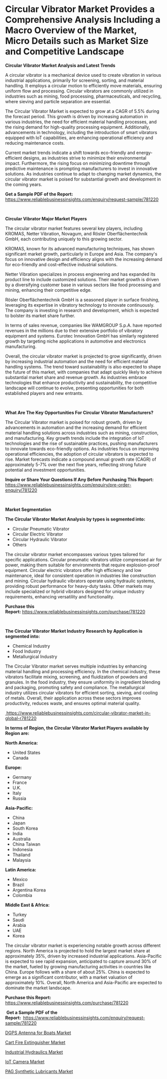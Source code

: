 <p><h1>Circular Vibrator Market Provides a Comprehensive Analysis Including a Macro Overview of the Market, Micro Details such as Market Size and Competitive Landscape</h1></p><p><strong>Circular Vibrator Market Analysis and Latest Trends</strong></p>
<p><p>A circular vibrator is a mechanical device used to create vibration in various industrial applications, primarily for screening, sorting, and material handling. It employs a circular motion to efficiently move materials, ensuring uniform flow and processing. Circular vibrators are commonly utilized in industries such as mining, food processing, pharmaceuticals, and recycling, where sieving and particle separation are essential.</p><p>The Circular Vibrator Market is expected to grow at a CAGR of 5.5% during the forecast period. This growth is driven by increasing automation in various industries, the need for efficient material handling processes, and the rising demand for high-quality processing equipment. Additionally, advancements in technology, including the introduction of smart vibrators equipped with IoT capabilities, are enhancing operational efficiency and reducing maintenance costs. </p><p>Current market trends indicate a shift towards eco-friendly and energy-efficient designs, as industries strive to minimize their environmental impact. Furthermore, the rising focus on minimizing downtime through predictive maintenance is prompting manufacturers to invest in innovative solutions. As industries continue to adapt to changing market dynamics, the circular vibrator market is poised for substantial growth and development in the coming years.</p></p>
<p><strong>Get a Sample PDF of the Report:&nbsp;</strong> <a href="https://www.reliablebusinessinsights.com/enquiry/request-sample/781220?utm_campaign=96&utm_medium=2&utm_source=Github&utm_content=ia&utm_term=29102024&utm_id=circular-vibrator">https://www.reliablebusinessinsights.com/enquiry/request-sample/781220</a></p>
<p>&nbsp;</p>
<p><strong>Circular Vibrator Major Market Players</strong></p>
<p><p>The circular vibrator market features several key players, including KROMAS, Netter Vibration, Novagum, and Rösler Oberflächentechnik GmbH, each contributing uniquely to this growing sector. </p><p>KROMAS, known for its advanced manufacturing techniques, has shown significant market growth, particularly in Europe and Asia. The company's focus on innovative design and efficiency aligns with the increasing demand for eco-friendly and cost-effective industrial solutions.</p><p>Netter Vibration specializes in process engineering and has expanded its product line to include customized solutions. Their market growth is driven by a diversifying customer base in various sectors like food processing and mining, enhancing their competitive edge. </p><p>Rösler Oberflächentechnik GmbH is a seasoned player in surface finishing, leveraging its expertise in vibratory technology to innovate continuously. The company is investing in research and development, which is expected to bolster its market share further. </p><p>In terms of sales revenue, companies like WAMGROUP S.p.A. have reported revenues in the millions due to their extensive portfolio of vibratory equipment and systems. Eurotec Innovation GmbH has similarly registered growth by targeting niche applications in automotive and electronics manufacturing.</p><p>Overall, the circular vibrator market is projected to grow significantly, driven by increasing industrial automation and the need for efficient material handling systems. The trend toward sustainability is also expected to shape the future of this market, with companies that adapt quickly likely to achieve substantial market share and revenue growth. As industries embrace technologies that enhance productivity and sustainability, the competitive landscape will continue to evolve, presenting opportunities for both established players and new entrants.</p></p>
<p>&nbsp;</p>
<p><strong>What Are The Key Opportunities For Circular Vibrator Manufacturers?</strong></p>
<p><p>The Circular Vibrator market is poised for robust growth, driven by advancements in automation and the increasing demand for efficient material handling solutions across industries such as mining, construction, and manufacturing. Key growth trends include the integration of IoT technologies and the rise of sustainable practices, pushing manufacturers to innovate towards eco-friendly options. As industries focus on improving operational efficiencies, the adoption of circular vibrators is expected to rise. Market forecasts indicate a compound annual growth rate (CAGR) of approximately 5-7% over the next five years, reflecting strong future potential and investment opportunities.</p></p>
<p><strong>Inquire or Share Your Questions If Any Before Purchasing This Report:</strong> <a href="https://www.reliablebusinessinsights.com/enquiry/pre-order-enquiry/781220?utm_campaign=96&utm_medium=2&utm_source=Github&utm_content=ia&utm_term=29102024&utm_id=circular-vibrator">https://www.reliablebusinessinsights.com/enquiry/pre-order-enquiry/781220</a></p>
<p>&nbsp;</p>
<p><strong>Market Segmentation</strong></p>
<p><strong>The Circular Vibrator Market Analysis by types is segmented into:</strong></p>
<p><ul><li>Circular Pneumatic Vibrator</li><li>Circular Electric Vibrator</li><li>Circular Hydraulic Vibrator</li><li>Others</li></ul></p>
<p><p>The circular vibrator market encompasses various types tailored for specific applications. Circular pneumatic vibrators utilize compressed air for power, making them suitable for environments that require explosion-proof equipment. Circular electric vibrators offer high efficiency and low maintenance, ideal for consistent operation in industries like construction and mining. Circular hydraulic vibrators operate using hydraulic systems, providing robust performance for heavy-duty tasks. Other markets may include specialized or hybrid vibrators designed for unique industry requirements, enhancing versatility and functionality.</p></p>
<p><strong>Purchase this Report:&nbsp;</strong><a href="https://www.reliablebusinessinsights.com/purchase/781220?utm_campaign=96&utm_medium=2&utm_source=Github&utm_content=ia&utm_term=29102024&utm_id=circular-vibrator">https://www.reliablebusinessinsights.com/purchase/781220</a></p>
<p>&nbsp;</p>
<p><strong>The Circular Vibrator Market Industry Research by Application is segmented into:</strong></p>
<p><ul><li>Chemical Industry</li><li>Food Industry</li><li>Metallurgical Industry</li></ul></p>
<p><p>The Circular Vibrator market serves multiple industries by enhancing material handling and processing efficiency. In the chemical industry, these vibrators facilitate mixing, screening, and fluidization of powders and granules. In the food industry, they ensure uniformity in ingredient blending and packaging, promoting safety and compliance. The metallurgical industry utilizes circular vibrators for efficient sorting, sieving, and cooling of metals. Overall, their application across these sectors improves productivity, reduces waste, and ensures optimal material quality.</p></p>
<p><a href="https://www.reliablebusinessinsights.com/circular-vibrator-market-in-global-r781220?utm_campaign=96&utm_medium=2&utm_source=Github&utm_content=ia&utm_term=29102024&utm_id=circular-vibrator">&nbsp;https://www.reliablebusinessinsights.com/circular-vibrator-market-in-global-r781220</a></p>
<p><strong>In terms of Region, the Circular Vibrator Market Players available by Region are:</strong></p>
<p>
    <p> <strong> North America: </strong>
        <ul>
            <li>United States</li>
            <li>Canada</li>
        </ul>
        </p> 
    <p> <strong> Europe: </strong>
        <ul>
            <li>Germany</li>
            <li>France</li>
            <li>U.K.</li>
            <li>Italy</li>
            <li>Russia</li>
        </ul>
        </p> 
    <p> <strong> Asia-Pacific: </strong>
        <ul>
            <li>China</li>
            <li>Japan</li>
            <li>South Korea</li>
            <li>India</li>
            <li>Australia</li>
            <li>China Taiwan</li>
            <li>Indonesia</li>
            <li>Thailand</li>
            <li>Malaysia</li>
        </ul>
        </p> 
    <p> <strong> Latin America: </strong>
        <ul>
            <li>Mexico</li>
            <li>Brazil</li>
            <li>Argentina Korea</li>
            <li>Colombia</li>
        </ul>
        </p> 
    <p> <strong> Middle East & Africa: </strong>
        <ul>
            <li>Turkey</li>
            <li>Saudi</li>
            <li>Arabia</li>
            <li>UAE</li>
            <li>Korea</li>
        </ul>
    </p>
    </p>
<p><p>The circular vibrator market is experiencing notable growth across different regions. North America is projected to hold the largest market share at approximately 35%, driven by increased industrial applications. Asia-Pacific is expected to see rapid expansion, anticipated to capture around 30% of the market, fueled by growing manufacturing activities in countries like China. Europe follows with a share of about 25%. China is expected to emerge as a significant contributor, with a market valuation of approximately 10%. Overall, North America and Asia-Pacific are expected to dominate the market landscape.</p></p>
<p><strong>Purchase this Report: </strong><a href="https://www.reliablebusinessinsights.com/purchase/781220?utm_campaign=96&utm_medium=2&utm_source=Github&utm_content=ia&utm_term=29102024&utm_id=circular-vibrator">https://www.reliablebusinessinsights.com/purchase/781220</a></p>
<p>&nbsp;<strong>Get a Sample PDF of the Report:&nbsp;&nbsp;</strong><a href="https://www.reliablebusinessinsights.com/enquiry/request-sample/781220?utm_campaign=96&utm_medium=2&utm_source=Github&utm_content=ia&utm_term=29102024&utm_id=circular-vibrator">https://www.reliablebusinessinsights.com/enquiry/request-sample/781220</a></p>
<p><strong></strong></p>
<p><p><a href="https://github.com/tomasa8xtkvotaw/Market-Research-Report-List-1/blob/main/dgps-antenna-for-boats-market.md?utm_campaign=96&utm_medium=2&utm_source=Github&utm_content=ia&utm_term=29102024&utm_id=circular-vibrator">DGPS Antenna for Boats Market</a></p><p><a href="https://issuu.com/reportprime-2/docs/cart-fire-extinguisher-market-size-_4cfe614f82d14c?utm_campaign=96&utm_medium=2&utm_source=Github&utm_content=ia&utm_term=29102024&utm_id=circular-vibrator">Cart Fire Extinguisher Market</a></p><p><a href="https://www.linkedin.com/pulse/emerging-trends-industrial-hydraulics-market-global-outlook-lliuf?utm_campaign=96&utm_medium=2&utm_source=Github&utm_content=ia&utm_term=29102024&utm_id=circular-vibrator">Industrial Hydraulics Market</a></p><p><a href="https://www.linkedin.com/pulse/iot-camera-market-analysis-report-global-insights-region-2u9kc?utm_campaign=96&utm_medium=2&utm_source=Github&utm_content=ia&utm_term=29102024&utm_id=circular-vibrator">IoT Camera Market</a></p><p><a href="https://github.com/bramarquesw0f/Market-Research-Report-List-1/blob/main/pag-synthetic-lubricants-market.md?utm_campaign=96&utm_medium=2&utm_source=Github&utm_content=ia&utm_term=29102024&utm_id=circular-vibrator">PAG Synthetic Lubricants Market</a></p></p>
